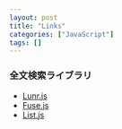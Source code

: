 ```yaml
---
layout: post
title: "Links"
categories: ["JavaScript"]
tags: []
---
```


### 全文検索ライブラリ

- [Lunr.js](https://github.com/olivernn/lunr.js)
- [Fuse.js](https://github.com/krisk/Fuse)
- [List.js](https://github.com/javve/list.js)
